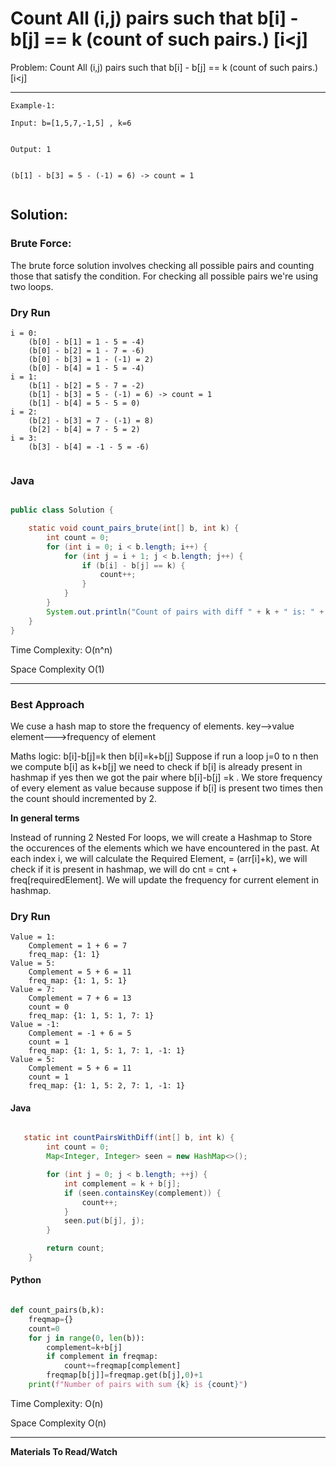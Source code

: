 # Count All (i,j) pairs such that b[i] - b[j] == k (count of such pairs.) [i<j]

Problem: Count All (i,j) pairs such that b[i] - b[j] == k (count of such pairs.) [i<j]

---

```
Example-1:

Input: b=[1,5,7,-1,5] , k=6


Output: 1


(b[1] - b[3] = 5 - (-1) = 6) -> count = 1


```

## **Solution**:

### **Brute Force**:

The brute force solution involves checking all possible pairs and counting those that satisfy the condition. For checking all possible pairs we're using two loops.

### Dry Run

```
i = 0:
    (b[0] - b[1] = 1 - 5 = -4)
    (b[0] - b[2] = 1 - 7 = -6)
    (b[0] - b[3] = 1 - (-1) = 2)
    (b[0] - b[4] = 1 - 5 = -4)
i = 1:
    (b[1] - b[2] = 5 - 7 = -2)
    (b[1] - b[3] = 5 - (-1) = 6) -> count = 1
    (b[1] - b[4] = 5 - 5 = 0)
i = 2:
    (b[2] - b[3] = 7 - (-1) = 8)
    (b[2] - b[4] = 7 - 5 = 2)
i = 3:
    (b[3] - b[4] = -1 - 5 = -6)


```

### Java

```java

public class Solution {

    static void count_pairs_brute(int[] b, int k) {
        int count = 0;
        for (int i = 0; i < b.length; i++) {
            for (int j = i + 1; j < b.length; j++) {
                if (b[i] - b[j] == k) {
                    count++;
                }
            }
        }
        System.out.println("Count of pairs with diff " + k + " is: " + count);
    }
}


```

Time Complexity: O(n^n)

Space Complexity O(1)

---

### **Best Approach**

We cuse a hash map to store the frequency of elements.
key-->value
element--->frequency of element

Maths logic:
b[i]-b[j]=k
then b[i]=k+b[j]
Suppose if run a loop j=0 to n
then we compute b[i] as k+b[j]
we need to check if b[i] is already present in hashmap if yes then we got the pair where b[i]-b[j] =k . We store frequency of every element as value because suppose if b[i] is present two times then the count should incremented by 2.

**In general terms**

Instead of running 2 Nested For loops, we will create a Hashmap to Store the occurences of the elements which we have encountered in the past. At each index i, we will calculate the Required Element, = (arr[i]+k), we will check if it is present in hashmap, we will do cnt = cnt + freq[requiredElement]. We will update the frequency for current element in hashmap.

### Dry Run

```
Value = 1:
    Complement = 1 + 6 = 7
    freq_map: {1: 1}
Value = 5:
    Complement = 5 + 6 = 11
    freq_map: {1: 1, 5: 1}
Value = 7:
    Complement = 7 + 6 = 13
    count = 0
    freq_map: {1: 1, 5: 1, 7: 1}
Value = -1:
    Complement = -1 + 6 = 5
    count = 1
    freq_map: {1: 1, 5: 1, 7: 1, -1: 1}
Value = 5:
    Complement = 5 + 6 = 11
    count = 1
    freq_map: {1: 1, 5: 2, 7: 1, -1: 1}

```

#### Java

```Java

   static int countPairsWithDiff(int[] b, int k) {
        int count = 0;
        Map<Integer, Integer> seen = new HashMap<>();

        for (int j = 0; j < b.length; ++j) {
            int complement = k + b[j];
            if (seen.containsKey(complement)) {
                count++;
            }
            seen.put(b[j], j);
        }

        return count;
    }

```

#### Python

```python

def count_pairs(b,k):
    freqmap={}
    count=0
    for j in range(0, len(b)):
        complement=k+b[j]
        if complement in freqmap:
            count+=freqmap[complement]
        freqmap[b[j]]=freqmap.get(b[j],0)+1
    print(f"Number of pairs with sum {k} is {count}")


```

Time Complexity: O(n)

Space Complexity O(n)

---

**Materials To Read/Watch**
